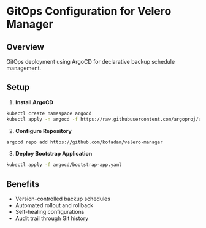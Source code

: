 # GitOps Configuration for Velero Manager

## Overview

GitOps deployment using ArgoCD for declarative backup schedule management.

## Setup

1. **Install ArgoCD**

```bash
kubectl create namespace argocd
kubectl apply -n argocd -f https://raw.githubusercontent.com/argoproj/argo-cd/stable/manifests/install.yaml
```

2. **Configure Repository**

```bash
argocd repo add https://github.com/kofadam/velero-manager
```

3. **Deploy Bootstrap Application**

```bash
kubectl apply -f argocd/bootstrap-app.yaml
```

## Benefits

- Version-controlled backup schedules
- Automated rollout and rollback
- Self-healing configurations
- Audit trail through Git history
